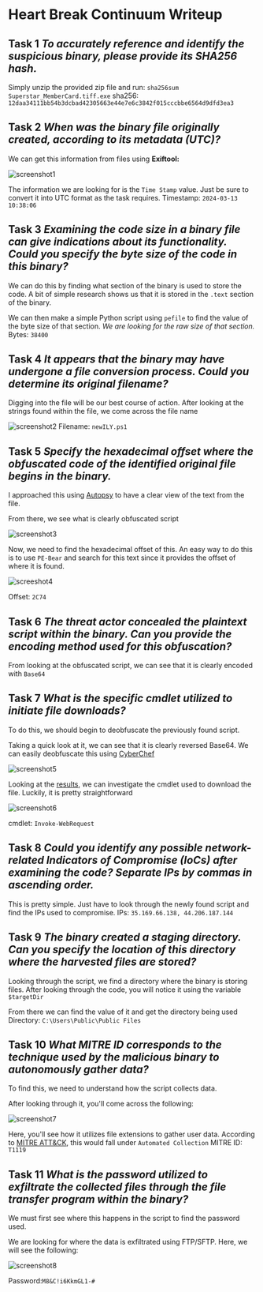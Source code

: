 # Heart Break Continuum Writeup

## Task 1 *To accurately reference and identify the suspicious binary, please provide its SHA256 hash.*

 Simply unzip the provided zip file and run:
	 `sha256sum Superstar_MemberCard.tiff.exe`
sha256: `12daa34111bb54b3dcbad42305663e44e7e6c3842f015cccbbe6564d9dfd3ea3`
  
## Task 2 *When was the binary file originally created, according to its metadata (UTC)?*

 We can get this information from files using **Exiftool:**
 
![screenshot1](https://github.com/Dunbird/CTF-Writeups/blob/main/Heartbreaker-Continuum/Pasted%20image%2020240730215236.png?raw=true)
 
The information we are looking for is the `Time Stamp` value. Just be sure to convert it into UTC format as the task requires.
Timestamp: `2024-03-13 10:38:06`

## Task 3 *Examining the code size in a binary file can give indications about its functionality. Could you specify the byte size of the code in this binary?*

We can do this by finding what section of the binary is used to store the code. A bit of simple research shows us that it is stored in the `.text` section of the binary. 

We can then make a simple Python script using `pefile` to find the value of the byte size of that section.  *We are looking for the raw size of that section.*
Bytes: `38400`

## Task 4 *It appears that the binary may have undergone a file conversion process. Could you determine its original filename?*

Digging into the file will be our best course of action.
After looking at the strings found within the file, we come across the file name 

![screenshot2](https://github.com/Dunbird/CTF-Writeups/blob/main/Heartbreaker-Continuum/Pasted%20image%2020240730155256.png?raw=true)
Filename: `newILY.ps1`

## Task 5 *Specify the hexadecimal offset where the obfuscated code of the identified original file begins in the binary.*

I approached this using [Autopsy](https://www.autopsy.com/) to have a clear view of the text from the file. 

From there, we see what is clearly obfuscated script 

![screenshot3](https://github.com/Dunbird/CTF-Writeups/blob/main/Heartbreaker-Continuum/Pasted%20image%2020240730155836.png?raw=true)

Now, we need to find the hexadecimal offset of this. An easy way to do this is to use `PE-Bear` and search for this text since it provides the offset of where it is found. 

![screeshot4](https://github.com/Dunbird/CTF-Writeups/blob/main/Heartbreaker-Continuum/Pasted%20image%2020240730160155.png?raw=true)
  
Offset: `2C74` 
	 

## Task 6 *The threat actor concealed the plaintext script within the binary. Can you provide the encoding method used for this obfuscation?*

From looking at the obfuscated script, we can see that it is clearly encoded with `Base64` 

## Task 7 *What is the specific cmdlet utilized to initiate file downloads?*

To do this, we should begin to deobfuscate the previously found script. 

Taking a quick look at it, we can see that it is clearly reversed Base64. 
We can easily deobfuscate this using [CyberChef](https://gchq.github.io/CyberChef/) 

![screenshot5](https://github.com/Dunbird/CTF-Writeups/blob/main/Heartbreaker-Continuum/Pasted%20image%2020240730203353.png?raw=true)

Looking at the [results](https://github.com/Dunbird/CTF-Writeups/blob/main/Heartbreaker-Continuum/deobfScript.txt), we can investigate the cmdlet used to download the file. Luckily, it is pretty straightforward

![screenshot6](https://github.com/Dunbird/CTF-Writeups/blob/main/Heartbreaker-Continuum/Pasted%20image%2020240730164457.png?raw=true)

cmdlet: `Invoke-WebRequest` 

## Task 8 *Could you identify any possible network-related Indicators of Compromise (IoCs) after examining the code? Separate IPs by commas in ascending order.*

This is pretty simple. Just have to look through the newly found script and find the IPs used to compromise. 
IPs: `35.169.66.138, 44.206.187.144`

## Task 9 *The binary created a staging directory. Can you specify the location of this directory where the harvested files are stored?*

Looking through the script, we find a directory where the binary is storing files. 
After looking through the code, you will notice it using the variable `$targetDir`

From there we can find the value of it and get the directory being used
Directory: `C:\Users\Public\Public Files` 

## Task 10 *What MITRE ID corresponds to the technique used by the malicious binary to autonomously gather data?*

To find this, we need to understand how the script collects data. 

After looking through it, you'll come across the following: 

![screenshot7](https://github.com/Dunbird/CTF-Writeups/blob/main/Heartbreaker-Continuum/Pasted%20image%2020240730173501.png?raw=true)
  
Here, you'll see how it utilizes file extensions to gather user data. 
According to [MITRE ATT&CK](https://attack.mitre.org/), this would fall under `Automated Collection` 
MITRE ID: `T1119` 

## Task 11 *What is the password utilized to exfiltrate the collected files through the file transfer program within the binary?*

We must first see where this happens in the script to find the password used. 

We are looking for where the data is exfiltrated using FTP/SFTP. Here, we will see the following:

![screenshot8](https://github.com/Dunbird/CTF-Writeups/blob/main/Heartbreaker-Continuum/Pasted%20image%2020240730174457.png?raw=true)
 
Password:`M8&C!i6KkmGL1-#`
